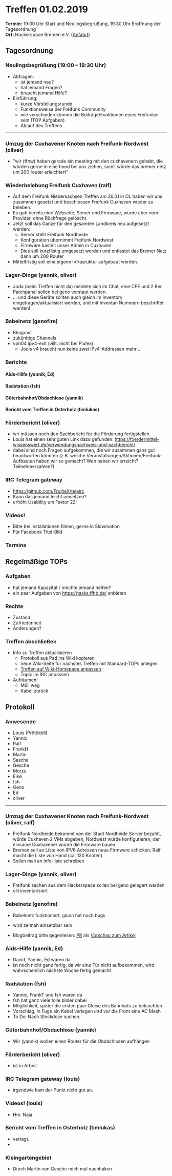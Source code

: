# Treffen 01.02.2019

**Termin:** 19:00 Uhr Start und Neulingsbegrüßung, 19:30 Uhr Eröffnung der Tagesordnung  
**Ort:** Hackerspace Bremen e.V. ([Anfahrt](https://www.hackerspace-bremen.de/anfahrt/))

## Tagesordnung
### Neulingsbegrüßung (19:00 – 19:30 Uhr)
- Abfragen:
    - ist jemand neu?
    - hat jemand Fragen?
    - braucht jemand Hilfe?
- Einführung:
    - kurze Vorstellungsrunde
    - Funktionsweise der Freifunk Community
    - wie verschieden können die Beiträge/Funktionen eines Freifunker sein (TOP Aufgaben)
    - Ablauf des Treffens


---

### Umzug der Cuxhavener Knoten nach Freifunk-Nordwest (oliver)
* "wir (ffnw) haben gerade ein meeting mit den cuxhavenern gehabt, die würden gerne in eine hood bei uns ziehen, somit würde das bremer netz um 200 router erleichtert"

### Wiederbelebung Freifunk Cuxhaven (ralf)
* Auf dem Freifunk Niedersachsen Treffen am 26.01 in OL haben wir uns zusammen gesetzt und beschlossen Freifunk Cuxhaven wieder zu beleben.
* Es gab bereits eine Webseite, Server und Firmware, wurde aber vom Provider, ohne Rückfrage gelöscht.
* Jetzt soll das Ganze für den gesamten Landkreis neu aufgesetzt werden:
    - Server stellt Freifunk Nordheide
    - Konfiguration übernimmt Freifunk Nordwest
    - Firmware bastelt unser Admin in Cuxhaven
    - Dies soll kurzflistig umgesetzt werden und entlastet das Bremer Netz dann um 200 Router
* Mittelfristig soll eine eigene Infrasruktur aufgebaut werden.

### Lager-Dinge (yannik, oliver)
* Joda (beim Treffen nicht da) meldete sich im Chat, eine CPE und 2 8er Patchpanel sollen bei geno verstaut werden.
* ... und diese Geräte sollten auch gleich im Inventory eingetragen/aktualisiert werden, und mit Inventar-Nummern beschriftet werden!

### Babelnetz (genofire)
* Blogpost
* zukünftige Channels
* vpn04 ipv4-exit (villt. nicht bei Plutex)
  * Jools v4 braucht nun keine zwei IPv4-Addressen mehr ...

### Berichte
#### Aids-Hilfe (yannik, Ed)
#### Radstation (fsh)
#### Güterbahnhof/Obdachlose (yannik)
#### Bericht vom Treffen in Osterholz (timlukas)
### Förderbericht (oliver)
- wir müssen noch den Sachbericht für die Förderung fertigstellen
- Louis hat einen sehr guten Link dazu gefunden: https://foerdermittel-wissenswert.de/verwendungsnachweis-und-sachbericht/
- dabei sind noch Fragen aufgekommen, die wir zusammen ganz gut beantworten könnten (z.B. welche Veranstaltungen/Aktionen/Freifunk-Aufbauten haben wir so gemacht? Wen haben wir erreicht? Teilnehmerzahlen?)

### IRC Telegram gateway
- https://github.com/FruitieX/teleirc
- Kann das jemand leicht umsetzen?
- erhöht Usability um Faktor 22!

### Videos!
- Bitte bei Installationen filmen, gerne in Slowmotion
- Für Facebook Titel-Bild

### Termine

## Regelmäßige TOPs

### Aufgaben
- hat jemand Kapazität / möchte jemand helfen?
- ein paar Aufgaben von https://tasks.ffhb.de/ anbieten

### Rechte
- Zustand
- Zufriedenheit
- Änderungen?

### Treffen abschließen
- Info zu Treffen aktualisieren
  - Protokoll aus Pad ins Wiki kopieren
  - neue Wiki-Seite für nächstes Treffen mit Standard-TOPs anlegen
  - [Treffen auf Wiki-Homepage anpassen](https://wiki.bremen.freifunk.net/Home)
  - Topic im IRC anpassen
- Aufräumen!
  - Müll weg
  - Kabel zurück

## Protokoll

### Anwesende
* Louis (Prötököll)
* Yannic
* Ralf
* FrankH
* Martin
* Sascha
* Gesche
* Morzu
* Eike
* fsh
* Geno
* Ed
* oliver


---
### Umzug der Cuxhavener Knoten nach Freifunk-Nordwest (oliver, ralf)
* Freifunk Nordheide bekommt von der Stadt Nordheide Server bezahlt, würde Cuxhaven 2 VMs abgeben, Nordwest würde konfigurieren, der einsame Cuxhavener würde die Firmware bauen
* Bremen soll an Liste von IPV6 Adressen neue Firmware schicken, Ralf macht die Liste von Hand (ca. 120 Knoten)
* Sollen mail an info-liste schreiben


### Lager-Dinge (yannik, oliver)
* Freifunk sachen aus dem Hackerspace sollen bei geno gelagert werden
* olli inventarisiert


### Babelnetz (genofire)
* Babelnetz funktioniert, gluon hat noch bugs
* wird zeitnah einsetzbar sein

* Blogbeitrag bitte gegenlesen: [PR](https://github.com/FreifunkBremen/bremen.freifunk.net/pull/78/files) als [Vorschau zum Artikel](https://github.com/FreifunkBremen/bremen.freifunk.net/blob/babel/_posts/2019-02-03-Babel-update.md)

### Aids-Hilfe (yannik, Ed)
* David, Yannic, Ed waren da
* ist noch nicht ganz fertig, da wir eine Tür nicht aufbekommen, wird wahrscheinlich nächste Woche fertig gemacht


### Radstation (fsh)
* Yannic, FrankT und fsh waren da
* fsh hat ganz viele tolle bilder dabei
* Möglichkeit, später die ersten paar Gleise des Bahnhofs zu beleuchten
* Vorschlag, in Fuge ein Kabel verlegen und vor die Front eine AC Mesh
* To Do: Nach Steckdose suchen.

### Güterbahnhof/Obdachlose (yannik)
* Wir (yannik) wollen einen Router für die Obdachlosen aufhängen

### Förderbericht (oliver)
* ist in Arbeit

### IRC Telegram gateway (louis)
* irgendwie kam der Punkt nicht gut an.

### Videos! (louis)
* Hm. Naja.

### Bericht vom Treffen in Osterholz (timlukas)
* vertagt.
* 
### Kleingartengebiet
* Durch Martin von Gesche noch mal nachhaken